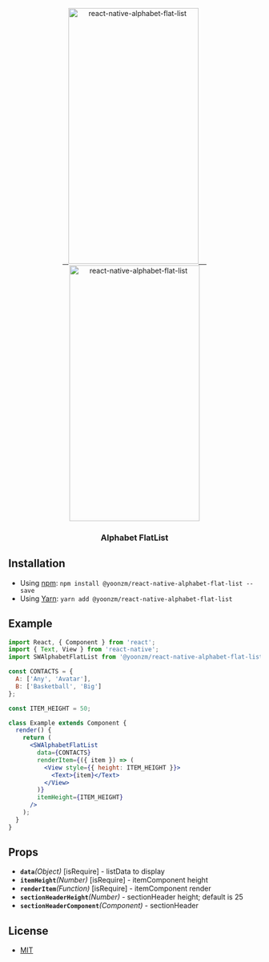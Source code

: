 <p align="center" >
   <a href="https://github.com/yoonzm/react-native-alphabet-flat-list">
    <img alt="react-native-alphabet-flat-list" src="https://github.com/yoonzm/react-native-alphabet-flat-list/blob/master/screenshot/image1.gif" width="260" height="510" />
    <img alt="react-native-alphabet-flat-list" src="https://github.com/yoonzm/react-native-alphabet-flat-list/blob/master/screenshot/image2.gif" width="260" height="510" />
 </a>
</p>

<h3 align="center">
   Alphabet FlatList
</h3>

## Installation

- Using [npm](https://www.npmjs.com/#getting-started): `npm install @yoonzm/react-native-alphabet-flat-list --save`
- Using [Yarn](https://yarnpkg.com/): `yarn add @yoonzm/react-native-alphabet-flat-list`

## Example
```jsx
import React, { Component } from 'react';
import { Text, View } from 'react-native';
import SWAlphabetFlatList from '@yoonzm/react-native-alphabet-flat-list';

const CONTACTS = {
  A: ['Any', 'Avatar'],
  B: ['Basketball', 'Big']
};

const ITEM_HEIGHT = 50;

class Example extends Component {
  render() {
    return (
      <SWAlphabetFlatList
        data={CONTACTS}
        renderItem={({ item }) => (
          <View style={{ height: ITEM_HEIGHT }}>
            <Text>{item}</Text>
          </View>
        )}
        itemHeight={ITEM_HEIGHT}
      />
    );
  }
}

```

## Props
- **`data`**_(Object)_ [isRequire] - listData to display
- **`itemHeight`**_(Number)_ [isRequire] - itemComponent height
- **`renderItem`**_(Function)_ [isRequire] - itemComponent render
- **`sectionHeaderHeight`**_(Number)_ - sectionHeader height; default is 25
- **`sectionHeaderComponent`**_(Component)_ - sectionHeader


## License

- [MIT](LICENSE)
